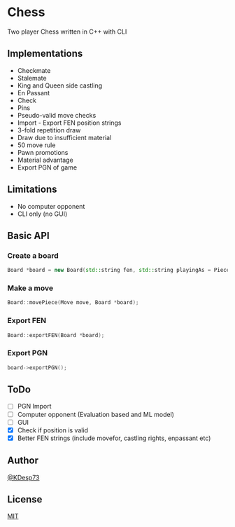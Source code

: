 # Chess

Two player Chess written in C++ with CLI

## Implementations

- Checkmate
- Stalemate
- King and Queen side castling
- En Passant
- Check
- Pins
- Pseudo-valid move checks
- Import - Export FEN position strings
- 3-fold repetition draw
- Draw due to insufficient material
- 50 move rule
- Pawn promotions
- Material advantage
- Export PGN of game

## Limitations

- No computer opponent
- CLI only (no GUI)

## Basic API

### Create a board

```cpp
Board *board = new Board(std::string fen, std::string playingAs = Piece::WHITE, bool showMaterial = true, bool showMoves = true, std::string prompt_type = Board::SEPERATE);
```

### Make a move

```cpp
Board::movePiece(Move move, Board *board);
```

### Export FEN

```cpp
Board::exportFEN(Board *board);
```

### Export PGN

```cpp
board->exportPGN();
```

## ToDo

- [ ] PGN Import
- [ ] Computer opponent (Evaluation based and ML model)
- [ ] GUI
- [x] Check if position is valid
- [x] Better FEN strings (include movefor, castling rights, enpassant etc)

## Author

[@KDesp73](http://github.com/KDesp73)

## License

[MIT](https://github.com/KDesp73/Chess/blob/main/LICENSE)

